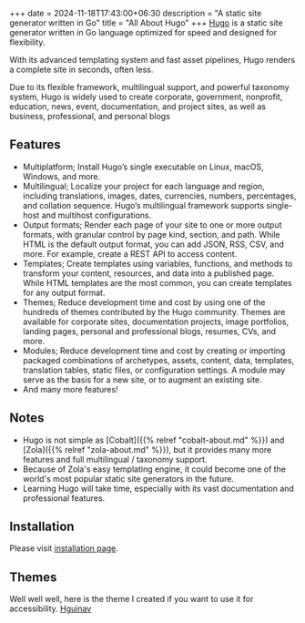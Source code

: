 +++
date = 2024-11-18T17:43:00+06:30
description = "A static site generator written in Go"
title = "All About Hugo"
+++
[Hugo](https://gohugo.io/ "Official website") is a static site generator written in Go language optimized for speed and designed for flexibility.
<!--more-->
With its advanced templating system and fast asset pipelines, Hugo renders a complete site in seconds, often less.

Due to its flexible framework, multilingual support, and powerful taxonomy system, Hugo is widely used to create corporate, government, nonprofit, education, news, event, documentation, and project sites, as well as business, professional, and personal blogs

## Features
* Multiplatform; Install Hugo’s single executable on Linux, macOS, Windows, and more.
* Multilingual; Localize your project for each language and region, including translations, images, dates, currencies, numbers, percentages, and collation sequence. Hugo’s multilingual framework supports single-host and multihost configurations.
* Output formats; Render each page of your site to one or more output formats, with granular control by page kind, section, and path. While HTML is the default output format, you can add JSON, RSS, CSV, and more. For example, create a REST API to access content.
* Templates; Create templates using variables, functions, and methods to transform your content, resources, and data into a published page. While HTML templates are the most common, you can create templates for any output format.
* Themes; Reduce development time and cost by using one of the hundreds of themes contributed by the Hugo community. Themes are available for corporate sites, documentation projects, image portfolios, landing pages, personal and professional blogs, resumes, CVs, and more.
* Modules; Reduce development time and cost by creating or importing packaged combinations of archetypes, assets, content, data, templates, translation tables, static files, or configuration settings. A module may serve as the basis for a new site, or to augment an existing site.
* And many more features!

## Notes
* Hugo is not simple as [Cobalt]({{% relref "cobalt-about.md" %}}) and [Zola]({{% relref "zola-about.md" %}}), but it provides many more features and full multilingual / taxonomy support.
* Because of Zola's easy templating engine, it could become one of the world's most popular static site generators in the future.
* Learning Hugo will take time, especially with its vast documentation and professional features.

## Installation
Please visit [installation page](https://gohugo.io/installation/).

## Themes
Well well well, here is the theme I created if you want to use it for accessibility. [Hguinav](https://github.com/harrymkt/hguinav)